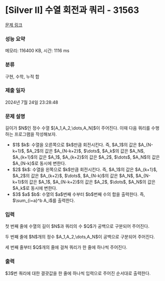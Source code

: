 # [Silver II] 수열 회전과 쿼리 - 31563 

[문제 링크](https://www.acmicpc.net/problem/31563) 

### 성능 요약

메모리: 116400 KB, 시간: 1116 ms

### 분류

구현, 수학, 누적 합

### 제출 일자

2024년 7월 24일 23:28:48

### 문제 설명

<p>길이가 $N$인 정수 수열 $[A_1,A_2,\dots,A_N]$이 주어진다. 이때 다음 쿼리를 수행하는 프로그램을 작성해보자.</p>

<ul>
	<li>$1$ $k$: 수열을 오른쪽으로 $k$만큼 회전시킨다. 즉, $A_1$의 값은 $A_{N-k+1}$, $A_2$의 값은 $A_{N-k+2}$, $\dots$, $A_k$의 값은 $A_N$, $A_{k+1}$의 값은 $A_1$, $A_{k+2}$의 값은 $A_2$, $\dots$, $A_N$의 값은 $A_{N-k}$로 동시에 변한다.</li>
	<li>$2$ $k$: 수열을 왼쪽으로 $k$만큼 회전시킨다. 즉, $A_1$의 값은 $A_{k+1}$, $A_2$의 값은 $A_{k+2}$, $\dots$, $A_{N-k}$의 값은 $A_N$, $A_{N-k+1}$의 값은 $A_1$, $A_{N-k+2}$의 값은 $A_2$, $\dots$, $A_N$의 값은 $A_k$로 동시에 변한다.</li>
	<li>$3$ $a$ $b$: 수열의 $a$번째 수부터 $b$번째 수의 합을 출력한다. 즉, $\sum_{i=a}^b A_i$를 출력한다.</li>
</ul>

### 입력 

 <p>첫 번째 줄에 수열의 길이 $N$과 쿼리의 수 $Q$가 공백으로 구분되어 주어진다.</p>

<p>두 번째 줄에 $N$개의 정수 $A_1,A_2,\dots,A_N$이 공백으로 구분되어 주어진다.</p>

<p>세 번째 줄부터 $Q$개의 줄에 걸쳐 쿼리가 한 줄에 하나씩 주어진다.</p>

### 출력 

 <p>$3$번 쿼리에 대한 결괏값을 한 줄에 하나씩 입력으로 주어진 순서대로 출력한다.</p>

